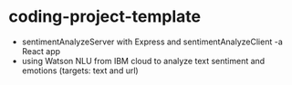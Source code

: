 # coding-project-template
- sentimentAnalyzeServer with Express and sentimentAnalyzeClient -a React app
- using Watson NLU from IBM cloud to analyze text sentiment and emotions (targets: text and url)